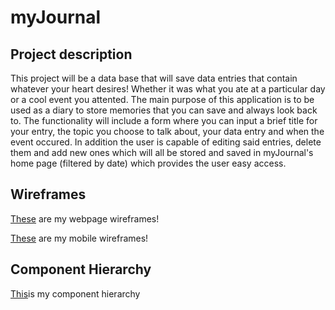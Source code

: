 # myJournal

## Project description
This project will be a data base that will save data entries that contain whatever your heart desires! Whether it was what you ate at a particular day or a cool event you attented. The main purpose of this application is to be used as a diary to store memories that you can save and always look back to. The functionality will include a form where you can input a brief title for your entry, the topic you choose to talk about, your data entry and when the event occured. In addition the user is capable of editing said entries, delete them and add new ones which will all be stored and saved in myJournal's home page (filtered by date) which provides the user easy access.

## Wireframes
[These](https://whimsical.com/myjournal-LLFU1n4sutZyLfA2JqMryF) are my webpage wireframes!

[These](https://whimsical.com/myjournal-mobile-Nz8qw1TN7RsV8KGdmRctkC) are my mobile 
wireframes!

## Component Hierarchy
[This](https://whimsical.com/component-hierarchy-KNzKKFZ2Fgi3JVtcxntCkB)is my component hierarchy

